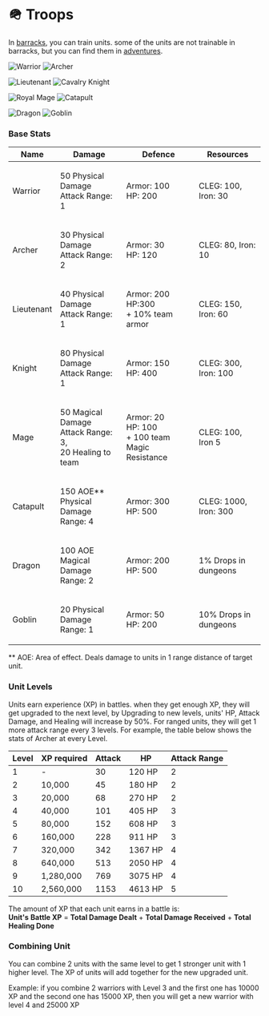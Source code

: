 # 🪖 Troops

In [barracks](buildings.md#barracks), you can train units. some of the units are not trainable in barracks, but you can find them in [adventures](battles.md).

![Warrior](<../.gitbook/assets/10 (2).png>) ![Archer](../.gitbook/assets/archer.png)

![Lieutenant](../.gitbook/assets/Lieutenant.png) ![Cavalry Knight](../.gitbook/assets/Knight.png)

![Royal Mage](../.gitbook/assets/32.png) ![Catapult](../.gitbook/assets/Catapult.png)

![Dragon](../.gitbook/assets/59.png) ![Goblin](../.gitbook/assets/Goblin.png)

### Base Stats

| Name       | Damage                                                             | Defence                                                    | Resources             |
| ---------- | ------------------------------------------------------------------ | ---------------------------------------------------------- | --------------------- |
| Warrior    | <p>50 Physical Damage<br>Attack Range: 1</p>                       | <p>Armor: 100<br>HP: 200</p>                               | CLEG: 100, Iron: 30   |
| Archer     | <p>30 Physical Damage<br>Attack Range: 2</p>                       | <p>Armor: 30<br>HP: 120</p>                                | CLEG: 80, Iron: 10    |
| Lieutenant | <p>40 Physical Damage<br>Attack Range: 1</p>                       | <p>Armor: 200<br>HP:300<br>+ 10% team armor</p>            | CLEG: 150, Iron: 60   |
| Knight     | <p>80 Physical Damage<br>Attack Range: 1</p>                       | <p>Armor: 150<br>HP: 400</p>                               | CLEG: 300, Iron: 100  |
| Mage       | <p>50 Magical Damage<br>Attack Range: 3,<br>20 Healing to team</p> | <p>Armor: 20<br>HP: 100<br>+ 100 team Magic Resistance</p> | CLEG: 100, Iron 5     |
| Catapult   | <p>150 AOE** Physical Damage<br>Range: 4</p>                       | <p>Armor: 300<br>HP: 500</p>                               | CLEG: 1000, Iron: 300 |
| Dragon     | <p>100 AOE Magical Damage<br>Range: 2</p>                          | <p>Armor: 200<br>HP: 500</p>                               | 1% Drops in dungeons  |
| Goblin     | <p>20 Physical Damage<br>Range: 1</p>                              | <p>Armor: 50<br>HP: 200</p>                                | 10% Drops in dungeons |

\*\* AOE: Area of effect. Deals damage to units in 1 range distance of target unit.

### Unit Levels

Units earn experience (XP) in battles. when they get enough XP, they will get upgraded to the next level, by Upgrading to new levels, units' HP, Attack Damage, and Healing will increase by 50%. For ranged units, they will get 1 more attack range every 3 levels. For example, the table below shows the stats of Archer at every Level.

| Level | XP required | Attack | HP      | Attack Range |
| ----- | ----------- | ------ | ------- | ------------ |
| 1     | -           | 30     | 120 HP  | 2            |
| 2     | 10,000      | 45     | 180 HP  | 2            |
| 3     | 20,000      | 68     | 270 HP  | 2            |
| 4     | 40,000      | 101    | 405 HP  | 3            |
| 5     | 80,000      | 152    | 608 HP  | 3            |
| 6     | 160,000     | 228    | 911 HP  | 3            |
| 7     | 320,000     | 342    | 1367 HP | 4            |
| 8     | 640,000     | 513    | 2050 HP | 4            |
| 9     | 1,280,000   | 769    | 3075 HP | 4            |
| 10    | 2,560,000   | 1153   | 4613 HP | 5            |

The amount of XP that each unit earns in a battle is:\
**Unit's** **Battle XP** = **Total Damage Dealt** + **Total Damage Received** + **Total Healing Done**

### Combining Unit

You can combine 2 units with the same level to get 1 stronger unit with 1 higher level. The XP of units will add together for the new upgraded unit.

Example: if you combine 2 warriors with Level 3 and the first one has 10000 XP and the second one has 15000 XP, then you will get a new warrior with level 4 and 25000 XP
